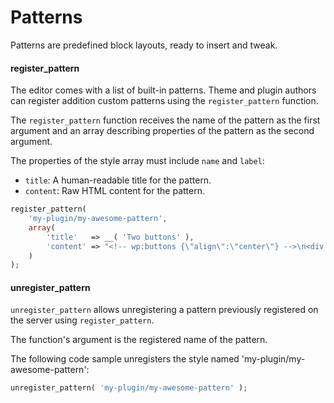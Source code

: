 # Patterns

Patterns are predefined block layouts, ready to insert and tweak.

#### register_pattern

The editor comes with a list of built-in patterns. Theme and plugin authors can register addition custom patterns using the `register_pattern` function.

The `register_pattern` function receives the name of the pattern as the first argument and an array describing properties of the pattern as the second argument.

The properties of the style array must include `name` and `label`: 
 - `title`: A human-readable title for the pattern.
 - `content`: Raw HTML content for the pattern.

```php
register_pattern(
    'my-plugin/my-awesome-pattern',
    array(
		'title'   => __( 'Two buttons' ),
        'content' => "<!-- wp:buttons {\"align\":\"center\"} -->\n<div class=\"wp-block-buttons aligncenter\"><!-- wp:button {\"backgroundColor\":\"very-dark-gray\",\"borderRadius\":0} -->\n<div class=\"wp-block-button\"><a class=\"wp-block-button__link has-background has-very-dark-gray-background-color no-border-radius\">Button One</a></div>\n<!-- /wp:button -->\n\n<!-- wp:button {\"textColor\":\"very-dark-gray\",\"borderRadius\":0,\"className\":\"is-style-outline\"} -->\n<div class=\"wp-block-button is-style-outline\"><a class=\"wp-block-button__link has-text-color has-very-dark-gray-color no-border-radius\">Button Two</a></div>\n<!-- /wp:button --></div>\n<!-- /wp:buttons -->",
    )
);
```

#### unregister_pattern

`unregister_pattern` allows unregistering a pattern previously registered on the server using `register_pattern`.

The function's argument is the registered name of the pattern.

The following code sample unregisters the style named 'my-plugin/my-awesome-pattern':

```php
unregister_pattern( 'my-plugin/my-awesome-pattern' );
```
